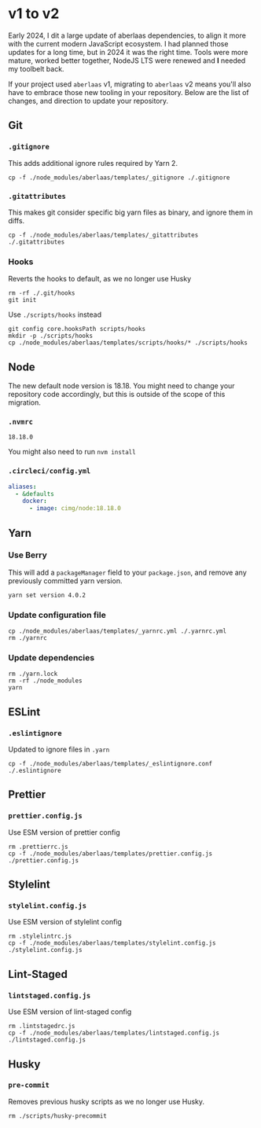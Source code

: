 # v1 to v2

Early 2024, I dit a large update of aberlaas dependencies, to align it more with
the current modern JavaScript ecosystem. I had planned those updates for a long
time, but in 2024 it was the right time. Tools were more mature, worked better
together, NodeJS LTS were renewed and **I** needed my toolbelt back.

If your project used `aberlaas` v1, migrating to `aberlaas` v2 means you'll also
have to embrace those new tooling in your repository. Below are the list of
changes, and direction to update your repository.

## Git

### `.gitignore`

This adds additional ignore rules required by Yarn 2.

```
cp -f ./node_modules/aberlaas/templates/_gitignore ./.gitignore
```

### `.gitattributes`

This makes git consider specific big yarn files as binary, and ignore them in
diffs.

```
cp -f ./node_modules/aberlaas/templates/_gitattributes ./.gitattributes
```

### Hooks

Reverts the hooks to default, as we no longer use Husky

```
rm -rf ./.git/hooks
git init
```

Use `./scripts/hooks` instead

```
git config core.hooksPath scripts/hooks
mkdir -p ./scripts/hooks
cp ./node_modules/aberlaas/templates/scripts/hooks/* ./scripts/hooks
```


## Node

The new default node version is 18.18. You might need to change your repository
code accordingly, but this is outside of the scope of this migration.

### `.nvmrc`

```
18.18.0
```

You might also need to run `nvm install`

### `.circleci/config.yml`

```yml
aliases:
  - &defaults
    docker:
      - image: cimg/node:18.18.0
```

## Yarn

### Use Berry

This will add a `packageManager` field to your
`package.json`, and remove any previously committed yarn version.

```
yarn set version 4.0.2
```

### Update configuration file

```
cp ./node_modules/aberlaas/templates/_yarnrc.yml ./.yarnrc.yml
rm ./yarnrc
```

### Update dependencies

```
rm ./yarn.lock
rm -rf ./node_modules
yarn
```


## ESLint

### `.eslintignore`

Updated to ignore files in `.yarn`

```
cp -f ./node_modules/aberlaas/templates/_eslintignore.conf ./.eslintignore
```


## Prettier

### `prettier.config.js`

Use ESM version of prettier config

```
rm .prettierrc.js
cp -f ./node_modules/aberlaas/templates/prettier.config.js ./prettier.config.js
```

## Stylelint

### `stylelint.config.js`

Use ESM version of stylelint config

```
rm .stylelintrc.js
cp -f ./node_modules/aberlaas/templates/stylelint.config.js ./stylelint.config.js
```

## Lint-Staged


### `lintstaged.config.js`

Use ESM version of lint-staged config

```
rm .lintstagedrc.js
cp -f ./node_modules/aberlaas/templates/lintstaged.config.js ./lintstaged.config.js
```

## Husky

### `pre-commit`

Removes previous husky scripts as we no longer use Husky.

```
rm ./scripts/husky-precommit
```

